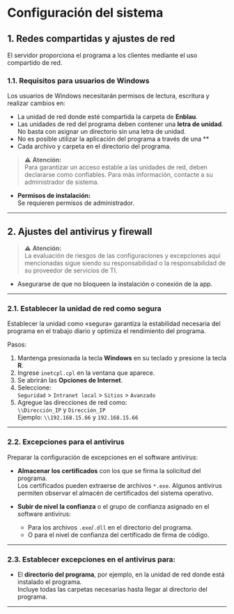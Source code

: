 # Configuración del sistema


## 1. Redes compartidas y ajustes de red

El servidor proporciona el programa a los clientes mediante el uso compartido de red.

### 1.1. Requisitos para usuarios de Windows

Los usuarios de Windows necesitarán permisos de lectura, escritura y realizar cambios en:

- La unidad de red donde esté compartida la carpeta de **Enblau**.
- Las unidades de red del programa deben contener una **letra de unidad**. No basta con asignar un directorio sin una letra de unidad.
- No es posible utilizar la aplicación del programa a través de una **
- Cada archivo y carpeta en el directorio del programa.

> ⚠️ **Atención:**  
> Para garantizar un acceso estable a las unidades de red, deben declararse como confiables. Para más información, contacte a su administrador de sistema.

- **Permisos de instalación:**  
  Se requieren permisos de administrador.

---

## 2. Ajustes del antivirus y firewall

> ⚠️ **Atención:**  
> La evaluación de riesgos de las configuraciones y excepciones aquí mencionadas sigue siendo su responsabilidad o la responsabilidad de su proveedor de servicios de TI.

- Asegurarse de que no bloqueen la instalación o conexión de la app.

---

### 2.1. Establecer la unidad de red como segura

Establecer la unidad como «segura» garantiza la estabilidad necesaria del programa en el trabajo diario y optimiza el rendimiento del programa.

 Pasos:

1. Mantenga presionada la tecla **Windows** en su teclado y presione la tecla **R**.
2. Ingrese `inetcpl.cpl` en la ventana que aparece.
3. Se abrirán las **Opciones de Internet**.
4. Seleccione:  
   `Seguridad` > `Intranet local` > `Sitios` > `Avanzado`
5. Agregue las direcciones de red como:  
   `\\Dirección_IP` y `Dirección_IP`  
   Ejemplo: `\\192.168.15.66` y `192.168.15.66`

---

### 2.2. Excepciones para el antivirus

 Preparar la configuración de excepciones en el software antivirus:

- **Almacenar los certificados** con los que se firma la solicitud del programa.  
  Los certificados pueden extraerse de archivos `*.exe`. Algunos antivirus permiten observar el almacén de certificados del sistema operativo.

- **Subir de nivel la confianza** o el grupo de confianza asignado en el software antivirus:
  - Para los archivos `.exe`/`.dll` en el directorio del programa.
  - O para el nivel de confianza del certificado de firma de código.

---

### 2.3. Establecer excepciones en el antivirus para:

- El **directorio del programa**, por ejemplo, en la unidad de red donde está instalado el programa.  
  Incluye todas las carpetas necesarias hasta llegar al directorio del programa.

---

